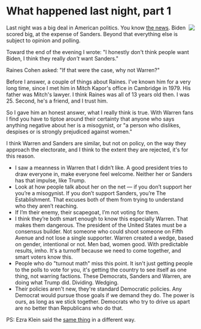 # What happened last night, part 1
<img src="http://scripting.com/images/2017/09/01/mrFrog.png" border="0" align="right">Last night was a big deal in American politics. You know <a href="https://fivethirtyeight.com/features/how-biden-beat-expectations-on-super-tuesday/">the news</a>. Biden scored big, at the expense of Sanders. Beyond that everything else is subject to opinion and polling. 

Toward the end of the evening I wrote: "I honestly don't think people want Biden, I think they really <i>don't</i> want Sanders." 

Raines Cohen asked: "If that were the case, why not Warren?" 

Before I answer, a couple of things about Raines. I've known him for a very long time, since I met him in Mitch Kapor's office in Cambridge in 1979. His father was Mitch's lawyer. I think Raines was all of 13 years old then. I was 25. Second, he's a friend, and I trust him. 

So I gave him an honest answer, what I really think is true. With Warren fans I find you have to tiptoe around their certainty that anyone who says anything negative about her is a misogynist, or "a person who dislikes, despises or is strongly prejudiced against women." 

I think Warren and Sanders are similar, but not on policy, on the way they approach the electorate, and I think to the extent they are rejected, it's for this reason.
* I saw a meanness in Warren that I didn’t like. A good president tries to draw everyone in, make everyone feel welcome. Neither her or Sanders has that impulse, like Trump.
* Look at how people talk about her on the net — if you don’t support her you’re a misogynist. If you don’t support Sanders, you’re The Establishment. That excuses both of them from trying to understand who they aren’t reaching. 
* If I’m their enemy, their scapegoat, I’m not voting for them. 
* I think they’re both smart enough to know this especially Warren. That makes them dangerous. The president of the United States must be a consensus builder. Not someone who could shoot someone on Fifth Avenue and not lose a single supporter. Warren created a wedge, based on gender, intentional or not. Men bad, women good. With predictable results, imho. It's a turnoff because we need to come together, and smart voters know this. 
* People who do "turnout math" miss this point. It isn't just getting people to the polls to vote for you, it's getting the country to see itself as one thing, not warring factions. These Democrats, Sanders and Warren, are doing what Trump did. Dividing. Wedging.
* Their policies aren't new, they're standard Democratic policies. Any Democrat would pursue those goals if we demand they do. The power is ours, as long as we stick together. Democrats who try to drive us apart are no better than Republicans who do that.

PS: Ezra Klein said the <a href="https://www.vox.com/2020/3/4/21164091/sanders-biden-super-tuesday-endorsements-primary-2020">same thing</a> in a different way. 

